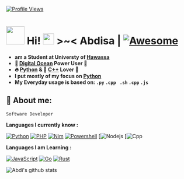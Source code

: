 
[![Profile Views](https://gpvc.arturio.dev/abdimk)](https://github.com/abdimk)

# <img src="https://i.pinimg.com/originals/01/63/6c/01636c5434cd0462086620c60fdfec16.gif" width="50px"> **Hi!  <img src="https://raw.githubusercontent.com/MartinHeinz/MartinHeinz/master/wave.gif" width="30px"> >~<** Abdisa | [![Awesome](https://awesome.re/badge.svg)](https://awesome.re)

- **am a Student at Universty of [Hawassa](https://https://www.hu.edu.et/)**
- **🐋 [Digital Ocean](https://digitalocean.com) Power User 💪**
- **🔥 [Python](https://python.org) & 👑 [C++](https://https://isocpp.org/) Lover 💖**
- **I put mostly of my focus on [Python](https://python.org)**
- **My Everyday usage is based on: `.py` `.cpp ` `.sh` `.cpp` `.js`**


## 👦 **About me**:

`Software Developer`

**Languages I currently know :**

[![Python](https://img.shields.io/badge/-Python-%232c3e50?style=flat-square&logo=python)](https://python.org)
[![PHP](https://img.shields.io/badge/-PHP-%232c3e50?style=flat-square&logo=php)](https://php.net)
[![Nim](https://img.shields.io/badge/-Nim-%232c3e50?style=flat-square&logo=nim)](https://nim-lang.org)
[![Powershell](https://img.shields.io/badge/-PowerShell-%232c3e50?style=flat-square&logo=powershell)](https://docs.microsoft.com/en-us/powershell)
[![Nodejs](https://img.shields.io/badge/-Node-%232c3e50?style=flat-square&logo=node)
[![Cpp](https://img.shields.io/badge/-c++-black?logo=c%2B%2B&style=social)

**Languages I am Learning :**

[![JavaScript](https://img.shields.io/badge/-JavaScript-%232c3e50?style=flat-square&logo=javascript)](https://nodejs.org)
[![Go](https://img.shields.io/badge/-Go-%232c3e50?style=flat-square&logo=go)](https://golang.org)
[![Rust](https://img.shields.io/badge/-Rust-%232c3e50?style=flat-square&logo=rust)](https://rust-lang.org)
<!--
gnnbnb
![Languages](https://github-readme-stats.vercel.app/api/top-langs/?username=abdimk&theme=merko&layout=compact)

-->
 
![Abdi's github stats](https://github-readme-stats.vercel.app/api?username=abdimk&show_icons=true&theme=radical&include_all_commits=true) 

<!---
### Contribution Graph:

<p align="center">
  <a href="https://github.com/abdimk">
    <img src="https://github-readme-streak-stats.herokuapp.com/?user=abdimk#version3"/>
  </a>
</p>
<a href="https://github.com/abdimk"><img alt="abdi's Activity Graph" src="https://activity-graph.herokuapp.com/graph?username=abdimk&bg_color=1F222E&color=F8D866&line=F85D7F&point=FFFFFF&hide_border=true" /></a>


...
-->




<p></p>

<p></p>


